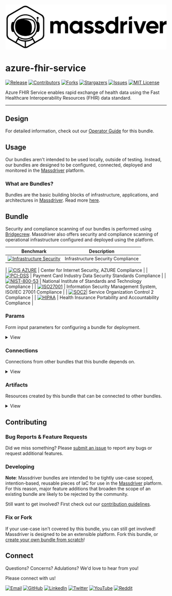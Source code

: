 [![Massdriver][logo]][website]

# azure-fhir-service

[![Release][release_shield]][release_url]
[![Contributors][contributors_shield]][contributors_url]
[![Forks][forks_shield]][forks_url]
[![Stargazers][stars_shield]][stars_url]
[![Issues][issues_shield]][issues_url]
[![MIT License][license_shield]][license_url]

Azure FHIR Service enables rapid exchange of health data using the Fast Healthcare Interoperability Resources (FHIR) data standard.

---

## Design

For detailed information, check out our [Operator Guide](operator.mdx) for this bundle.

## Usage

Our bundles aren't intended to be used locally, outside of testing. Instead, our bundles are designed to be configured, connected, deployed and monitored in the [Massdriver][website] platform.

### What are Bundles?

Bundles are the basic building blocks of infrastructure, applications, and architectures in [Massdriver][website]. Read more [here](https://docs.massdriver.cloud/concepts/bundles).

## Bundle

<!-- COMPLIANCE:START -->

Security and compliance scanning of our bundles is performed using [Bridgecrew](https://www.bridgecrew.cloud/). Massdriver also offers security and compliance scanning of operational infrastructure configured and deployed using the platform.

| Benchmark                                                                                                                                                                                                                                                       | Description                        |
| --------------------------------------------------------------------------------------------------------------------------------------------------------------------------------------------------------------------------------------------------------------- | ---------------------------------- |
| [![Infrastructure Security](https://www.bridgecrew.cloud/badges/github/massdriver-cloud/azure-fhir-service/general)](https://www.bridgecrew.cloud/link/badge?vcs=github&fullRepo=massdriver-cloud%2Fazure-fhir-service&benchmark=INFRASTRUCTURE+SECURITY) | Infrastructure Security Compliance |

| [![CIS AZURE](https://www.bridgecrew.cloud/badges/github/massdriver-cloud/azure-fhir-service/cis_azure)](https://www.bridgecrew.cloud/link/badge?vcs=github&fullRepo=massdriver-cloud%2Fazure-fhir-service&benchmark=CIS+AZURE+V1.1) | Center for Internet Security, AZURE Compliance |
| [![PCI-DSS](https://www.bridgecrew.cloud/badges/github/massdriver-cloud/azure-fhir-service/pci)](https://www.bridgecrew.cloud/link/badge?vcs=github&fullRepo=massdriver-cloud%2Fazure-fhir-service&benchmark=PCI-DSS+V3.2) | Payment Card Industry Data Security Standards Compliance |
| [![NIST-800-53](https://www.bridgecrew.cloud/badges/github/massdriver-cloud/azure-fhir-service/nist)](https://www.bridgecrew.cloud/link/badge?vcs=github&fullRepo=massdriver-cloud%2Fazure-fhir-service&benchmark=NIST-800-53) | National Institute of Standards and Technology Compliance |
| [![ISO27001](https://www.bridgecrew.cloud/badges/github/massdriver-cloud/azure-fhir-service/iso)](https://www.bridgecrew.cloud/link/badge?vcs=github&fullRepo=massdriver-cloud%2Fazure-fhir-service&benchmark=ISO27001) | Information Security Management System, ISO/IEC 27001 Compliance |
| [![SOC2](https://www.bridgecrew.cloud/badges/github/massdriver-cloud/azure-fhir-service/soc2)](https://www.bridgecrew.cloud/link/badge?vcs=github&fullRepo=massdriver-cloud%2Fazure-fhir-service&benchmark=SOC2)| Service Organization Control 2 Compliance |
| [![HIPAA](https://www.bridgecrew.cloud/badges/github/massdriver-cloud/azure-fhir-service/hipaa)](https://www.bridgecrew.cloud/link/badge?vcs=github&fullRepo=massdriver-cloud%2Fazure-fhir-service&benchmark=HIPAA) | Health Insurance Portability and Accountability Compliance |

<!-- COMPLIANCE:END -->

### Params

Form input parameters for configuring a bundle for deployment.

<details>
<summary>View</summary>

<!-- PARAMS:START -->
## Properties

- **`database`** *(object)*
  - **`export_data`** *(boolean)*: Export data from the FHIR database to a storage account. Default: `False`.
  - **`region`** *(string)*: Region for the FHIR database.
    - **One of**
      - East US
      - East US 2
      - West US 2
      - West US 3
      - South Central US
- **`logging`** *(object)*
  - **`enable_logging`** *(boolean)*: Enable diagnostic logging of FHIR to be stored in a storage account. Default: `False`.
- **`registry`** *(array)*: Default: `[]`.
  - **Items** *(object)*
    - **`image_name`** *(string)*: Image name to use in Azure Container Registry.
    - **`login_server`** *(string)*: FHIR Converter templates can be stored on Azure Container Registry as images to be used in the FHIR Server API. You can also remove the images you no longer need.
## Examples

<!-- PARAMS:END -->

</details>

### Connections

Connections from other bundles that this bundle depends on.

<details>
<summary>View</summary>

<!-- CONNECTIONS:START -->
## Properties

- **`azure_service_principal`** *(object)*: . Cannot contain additional properties.
  - **`data`** *(object)*
    - **`client_id`** *(string)*: A valid UUID field.

      Examples:
      ```json
      "123xyz99-ab34-56cd-e7f8-456abc1q2w3e"
      ```

    - **`client_secret`** *(string)*
    - **`subscription_id`** *(string)*: A valid UUID field.

      Examples:
      ```json
      "123xyz99-ab34-56cd-e7f8-456abc1q2w3e"
      ```

    - **`tenant_id`** *(string)*: A valid UUID field.

      Examples:
      ```json
      "123xyz99-ab34-56cd-e7f8-456abc1q2w3e"
      ```

  - **`specs`** *(object)*
<!-- CONNECTIONS:END -->

</details>

### Artifacts

Resources created by this bundle that can be connected to other bundles.

<details>
<summary>View</summary>

<!-- ARTIFACTS:START -->
## Properties

<!-- ARTIFACTS:END -->

</details>

## Contributing

<!-- CONTRIBUTING:START -->

### Bug Reports & Feature Requests

Did we miss something? Please [submit an issue](https://github.com/massdriver-cloud/azure-fhir-service/issues) to report any bugs or request additional features.

### Developing

**Note**: Massdriver bundles are intended to be tightly use-case scoped, intention-based, reusable pieces of IaC for use in the [Massdriver][website] platform. For this reason, major feature additions that broaden the scope of an existing bundle are likely to be rejected by the community.

Still want to get involved? First check out our [contribution guidelines](https://docs.massdriver.cloud/bundles/contributing).

### Fix or Fork

If your use-case isn't covered by this bundle, you can still get involved! Massdriver is designed to be an extensible platform. Fork this bundle, or [create your own bundle from scratch](https://docs.massdriver.cloud/bundles/development)!

<!-- CONTRIBUTING:END -->

## Connect

<!-- CONNECT:START -->

Questions? Concerns? Adulations? We'd love to hear from you!

Please connect with us!

[![Email][email_shield]][email_url]
[![GitHub][github_shield]][github_url]
[![LinkedIn][linkedin_shield]][linkedin_url]
[![Twitter][twitter_shield]][twitter_url]
[![YouTube][youtube_shield]][youtube_url]
[![Reddit][reddit_shield]][reddit_url]

<!-- markdownlint-disable -->

[logo]: https://raw.githubusercontent.com/massdriver-cloud/docs/main/static/img/logo-with-logotype-horizontal-400x110.svg

[docs]: https://docs.massdriver.cloud/?utm_source=github&utm_medium=readme&utm_campaign=azure-fhir-service&utm_content=docs
[website]: https://www.massdriver.cloud/?utm_source=github&utm_medium=readme&utm_campaign=azure-fhir-service&utm_content=website
[github]: https://github.com/massdriver-cloud?utm_source=github&utm_medium=readme&utm_campaign=azure-fhir-service&utm_content=github
[slack]: https://massdriverworkspace.slack.com/?utm_source=github&utm_medium=readme&utm_campaign=azure-fhir-service&utm_content=slack
[linkedin]: https://www.linkedin.com/company/massdriver/?utm_source=github&utm_medium=readme&utm_campaign=azure-fhir-service&utm_content=linkedin

[contributors_shield]: https://img.shields.io/github/contributors/massdriver-cloud/azure-fhir-service.svg?style=for-the-badge
[contributors_url]: https://github.com/massdriver-cloud/azure-fhir-service/graphs/contributors
[forks_shield]: https://img.shields.io/github/forks/massdriver-cloud/azure-fhir-service.svg?style=for-the-badge
[forks_url]: https://github.com/massdriver-cloud/azure-fhir-service/network/members
[stars_shield]: https://img.shields.io/github/stars/massdriver-cloud/azure-fhir-service.svg?style=for-the-badge
[stars_url]: https://github.com/massdriver-cloud/azure-fhir-service/stargazers
[issues_shield]: https://img.shields.io/github/issues/massdriver-cloud/azure-fhir-service.svg?style=for-the-badge
[issues_url]: https://github.com/massdriver-cloud/azure-fhir-service/issues
[release_url]: https://github.com/massdriver-cloud/azure-fhir-service/releases/latest
[release_shield]: https://img.shields.io/github/release/massdriver-cloud/azure-fhir-service.svg?style=for-the-badge
[license_shield]: https://img.shields.io/github/license/massdriver-cloud/azure-fhir-service.svg?style=for-the-badge
[license_url]: https://github.com/massdriver-cloud/azure-fhir-service/blob/main/LICENSE

[email_url]: mailto:support@massdriver.cloud
[email_shield]: https://img.shields.io/badge/email-Massdriver-black.svg?style=for-the-badge&logo=mail.ru&color=000000
[github_url]: mailto:support@massdriver.cloud
[github_shield]: https://img.shields.io/badge/follow-Github-black.svg?style=for-the-badge&logo=github&color=181717
[linkedin_url]: https://linkedin.com/in/massdriver-cloud
[linkedin_shield]: https://img.shields.io/badge/follow-LinkedIn-black.svg?style=for-the-badge&logo=linkedin&color=0A66C2

[twitter_url]: https://twitter.com/massdriver?utm_source=github&utm_medium=readme&utm_campaign=azure-fhir-service&utm_content=twitter
[twitter_shield]: https://img.shields.io/badge/follow-Twitter-black.svg?style=for-the-badge&logo=twitter&color=1DA1F2
[discourse_url]: https://community.massdriver.cloud?utm_source=github&utm_medium=readme&utm_campaign=azure-fhir-service&utm_content=discourse
[discourse_shield]: https://img.shields.io/badge/join-Discourse-black.svg?style=for-the-badge&logo=discourse&color=000000
[youtube_url]: https://www.youtube.com/channel/UCfj8P7MJcdlem2DJpvymtaQ
[youtube_shield]: https://img.shields.io/badge/subscribe-Youtube-black.svg?style=for-the-badge&logo=youtube&color=FF0000
[reddit_url]: https://www.reddit.com/r/massdriver
[reddit_shield]: https://img.shields.io/badge/subscribe-Reddit-black.svg?style=for-the-badge&logo=reddit&color=FF4500

<!-- markdownlint-restore -->

<!-- CONNECT:END -->

